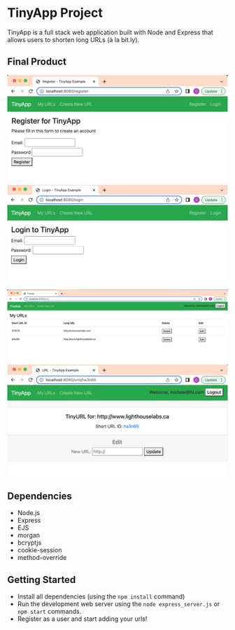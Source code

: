 # TinyApp Project

TinyApp is a full stack web application built with Node and Express that allows users to shorten long URLs (à la bit.ly).

## Final Product
!["register screenshot"](https://github.com/schmmv/tinyapp/blob/master/docs/urls-register.png?raw=true)
!["login screenshot"](https://github.com/schmmv/tinyapp/blob/master/docs/urls-login.png?raw=true)
!["urls index screenshot"](https://github.com/schmmv/tinyapp/blob/master/docs/urls-page.png?raw=true)
!["urls details screenshot"](https://github.com/schmmv/tinyapp/blob/master/docs/urls-show-edit.png?raw=true)

## Dependencies

- Node.js
- Express
- EJS
- morgan
- bcryptjs
- cookie-session
- method-override

## Getting Started

- Install all dependencies (using the `npm install` command)
- Run the development web server using the `node express_server.js` or `npm start` commands.
- Register as a user and start adding your urls!
